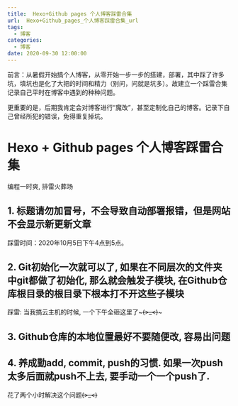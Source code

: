 ```yaml
---
title:  Hexo+Github pages 个人博客踩雷合集
url:  Hexo+Github_pages_个人博客踩雷合集_url
tags:
  - 博客
categories:
  - 博客
date: 2020-09-30 12:00:00
---
```


前言：从暑假开始搞个人博客，从零开始一步一步的搭建，部署，其中踩了许多坑，填坑也是化了大把的时间和精力（别问，问就是坑多）。故建立一个踩雷合集记录自己平时在博客中遇到的种种问题。

更重要的是，后期我肯定会对博客进行“魔改”，甚至定制化自己的博客。记录下自己曾经所犯的错误，免得重复掉坑。

# Hexo + Github pages 个人博客踩雷合集

编程一时爽, 排雷火葬场

<!-- more -->

## 1. 标题请勿加冒号，不会导致自动部署报错，但是网站不会显示新更新文章

踩雷时间：2020年10月5日下午4点到5点。

## 2. Git初始化一次就可以了, 如果在不同层次的文件夹中git都做了初始化, 那么就会触发子模块, 在Github仓库根目录的根目录下根本打不开这些子模块

踩雷: 当我搞云主机的时候, 一个下午全砸这里了~~~(>_<)~~~

## 3. Github仓库的本地位置最好不要随便改, 容易出问题

## 4. 养成勤add, commit, push的习惯. 如果一次push太多后面就push不上去, 要手动一个一个push了.

花了两个小时解决这个问题~~~~(>_<)~~~~



